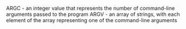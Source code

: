 ARGC - an integer value that represents the number of command-line arguments passed to the program ARGV - an array of strings, with each element of the array representing one of the command-line arguments
